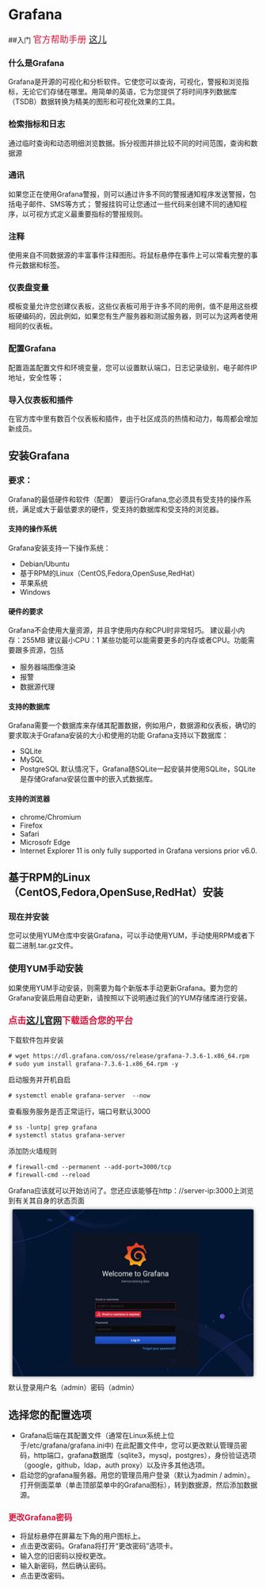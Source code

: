 # Grafana
##入门
<font size=4 color=Crimson>官方帮助手册 [这儿](https://grafana.com/docs/grafana/latest/installation/rpm/)</font>
### 什么是Grafana
Grafana是开源的可视化和分析软件。它使您可以查询，可视化，警报和浏览指标，无论它们存储在哪里。用简单的英语，它为您提供了将时间序列数据库（TSDB）数据转换为精美的图形和可视化效果的工具。
### 检索指标和日志
通过临时查询和动态明细浏览数据。拆分视图并排比较不同的时间范围，查询和数据源
### 通讯
如果您正在使用Grafana警报，则可以通过许多不同的警报通知程序发送警报，包括电子邮件、SMS等方式；
警报挂钩可让您通过一些代码来创建不同的通知程序，以可视方式定义最重要指标的警报规则。
### 注释
使用来自不同数据源的丰富事件注释图形。将鼠标悬停在事件上可以常看完整的事件元数据和标签。
### 仪表盘变量
模板变量允许您创建仪表板，这些仪表板可用于许多不同的用例，值不是用这些模板硬编码的，因此例如，如果您有生产服务器和测试服务器，则可以为这两者使用相同的仪表板。
### 配置Grafana
配置涵盖配置文件和环境变量，您可以设置默认端口，日志记录级别，电子邮件IP地址，安全性等；
### 导入仪表板和插件
在官方库中里有数百个仪表板和插件，由于社区成员的热情和动力，每周都会增加新成员。
## 安装Grafana
### 要求：
Grafana的最低硬件和软件（配置）
要运行Grafana,您必须具有受支持的操作系统，满足或大于最低要求的硬件，受支持的数据库和受支持的浏览器。

#### 支持的操作系统
Grafana安装支持一下操作系统：
* Debian/Ubuntu
* 基于RPM的Linux（CentOS,Fedora,OpenSuse,RedHat）
* 苹果系统
* Windows

#### 硬件的要求
Grafana不会使用大量资源，并且字使用内存和CPU时非常轻巧。
建议最小内存：255MB 建议最小CPU：1
某些功能可以能需要更多的内存或者CPU。功能需要跟多资源，包括
* 服务器端图像渲染
* 报警
* 数据源代理

#### 支持的数据库
Grafana需要一个数据库来存储其配置数据，例如用户，数据源和仪表板，确切的要求取决于Grafana安装的大小和使用的功能
Grafana支持以下数据库：
* SQLite
* MySQL
* PostgreSQL
默认情况下，Grafana随SQLite一起安装并使用SQLite，SQLite是存储Grafana安装位置中的嵌入式数据库。
#### 支持的浏览器
* chrome/Chromium
* Firefox
* Safari
* Microsofr Edge
* Internet Explorer 11 is only fully supported in Grafana versions prior v6.0.

## 基于RPM的Linux（CentOS,Fedora,OpenSuse,RedHat）安装
### 现在并安装
您可以使用YUM仓库中安装Grafana，可以手动使用YUM，手动使用RPM或者下载二进制.tar.gz文件。
### <font size=4>使用YUM手动安装</font>
如果使用YUM手动安装，则需要为每个新版本手动更新Grafana。要为您的Grafana安装启用自动更新，请按照以下说明通过我们的YUM存储库进行安装。</br>
### <font size=4 color=Crimson>点击[这儿官网](https://grafana.com/grafana/download)下载适合您的平台</font>
下载软件包并安装

```
# wget https://dl.grafana.com/oss/release/grafana-7.3.6-1.x86_64.rpm
# sudo yum install grafana-7.3.6-1.x86_64.rpm -y 
```
启动服务并开机自启

```
# systemctl enable grafana-server  --now 
```
查看服务服务是否正常运行，端口号默认3000

````
# ss -luntp| grep grafana
# systemctl status grafana-server 
````
添加防火墙规则

```
# firewall-cmd --permanent --add-port=3000/tcp
# firewall-cmd --reload
```
Grafana应该就可以开始访问了。您还应该能够在http：//server-ip:3000上浏览到有关其自身的状态页面
![](media/16080440023584/16086214757835.jpg)默认登录用户名（admin）密码（admin）
## 选择您的配置选项
* Grafana后端在其配置文件（通常在Linux系统上位于/etc/grafana/grafana.ini中)
在此配置文件中，您可以更改默认管理员密码，http端口，grafana数据库（sqlite3，mysql，postgres），身份验证选项（google，github，ldap，auth proxy）以及许多其他选项。
* 启动您的grafana服务器。用您的管理员用户登录（默认为admin / admin）。打开侧面菜单（单击顶部菜单中的Grafana图标），转到数据源，然后添加数据源。

### <font color=Crimson>更改Grafana密码</font>
* 将鼠标悬停在屏幕左下角的用户图标上。
* 点击更改密码。Grafana将打开“更改密码”选项卡。
* 输入您的旧密码以授权更改。
* 输入新密码，然后确认密码。
* 点击更改密码。

